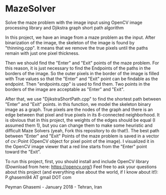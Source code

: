 # MazeSolver
Solve the maze problem with the image input using OpenCV image processing library and Djikstra graph short path algorithm


In this project, we have an image from a maze problem as the input. After binarization of the image, the skeleton of the image is found by "thinning.cpp". It means that we remove the true pixels until the paths remain with just one pixel thickness.

Then we should find the "Enter" and "Exit" points of the maze problem. For this reason, it is just necessary to find the Endpoints of the paths in the borders of the image. So the outer pixels in the border of the image is filled with True values so that the "Enter" and "Exit" point can be findable as the endpoint. Then "endpoints.cpp" is used to find them. Two points in the borders of the image are acceptable as "Enter" and "Exit".

After that, we use "DjikstraShortPath.cpp" to find the shortest path between "Enter" and "Exit" points. in this function, we model the skeleton binary image as a graph. True pixels are the nodes of the graph and there is an edge between that pixel and true pixels in its 8-connected neighborhood. It is obvious that in this project, the weights of the edges should be equal (I assumed them 1), but you can change them to make some heuristic and difficult Maze Solvers (yeah, Fork this repository to do that!).
The best path between "Enter" and "Exit" Points of the maze problem is saved in a vector of cv::Point (OpenCV object for pixel point of the image). I visualized it in the OpenCV image viewer that a red line starts from the "Enter" point toward the "Exit".

To run this project, first, you should install and include OpenCV library (Download from here: https://opencv.org/)
Feel free to ask your questions about this project (and everything else about the world, if I know about it!): P.ghasemi94 AT gmail DOT com


Peyman Ghasemi - January 2018 - Tehran, Iran
